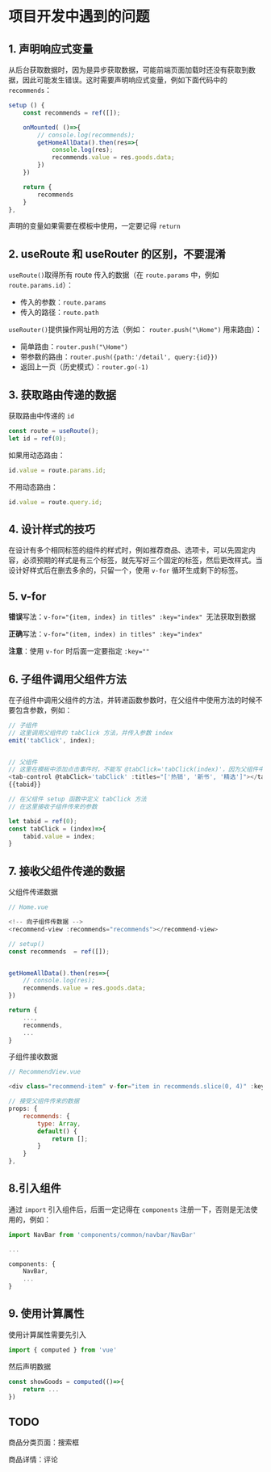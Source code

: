 # 项目开发中遇到的问题

## 1. 声明响应式变量

从后台获取数据时，因为是异步获取数据，可能前端页面加载时还没有获取到数据，因此可能发生错误。这时需要声明响应式变量，例如下面代码中的 `recommends`：

```javascript
setup () {
    const recommends = ref([]);

    onMounted( ()=>{
        // console.log(recommends);
        getHomeAllData().then(res=>{
            console.log(res);
            recommends.value = res.goods.data;
        })
    })

    return {
        recommends
    }
},
```

声明的变量如果需要在模板中使用，一定要记得 `return` 



## 2. useRoute 和 useRouter 的区别，不要混淆

`useRoute()`取得所有 route 传入的数据（在 `route.params` 中，例如 `route.params.id`）：

- 传入的参数：`route.params`
- 传入的路径：`route.path`

`useRouter()`提供操作网址用的方法（例如： `router.push("\Home")` 用来路由）：

- 简单路由：`router.push("\Home") `
- 带参数的路由：`router.push({path:'/detail', query:{id}})`
- 返回上一页（历史模式）：`router.go(-1)`



## 3. 获取路由传递的数据

获取路由中传递的 `id` 

```javascript
const route = useRoute();
let id = ref(0);
```

如果用动态路由：

```javascript
id.value = route.params.id;
```

不用动态路由：

```javascript
id.value = route.query.id;
```



## 4. 设计样式的技巧

在设计有多个相同标签的组件的样式时，例如推荐商品、选项卡，可以先固定内容，必须预期的样式是有三个标签，就先写好三个固定的标签，然后更改样式。当设计好样式后在删去多余的，只留一个，使用 `v-for` 循环生成剩下的标签。



## 5. v-for

**错误**写法：`v-for="{item, index} in titles" :key="index" `无法获取到数据

**正确**写法：`v-for="(item, index) in titles" :key="index"`

**注意**：使用 `v-for` 时后面一定要指定 `:key=""`



## 6. 子组件调用父组件方法

在子组件中调用父组件的方法，并转递函数参数时，在父组件中使用方法的时候不要包含参数，例如：

```javascript
// 子组件
// 这里调用父组件的 tabClick 方法，并传入参数 index
emit('tabClick', index);


// 父组件
// 这里在模板中添加点击事件时，不能写 @tabClick='tabClick(index)'，因为父组件中可能没有 index 这个变量，如果有会发生混淆
<tab-control @tabClick='tabClick' :titles="['热销', '新书', '精选']"></tab-control>
{{tabid}}

// 在父组件 setup 函数中定义 tabClick 方法
// 在这里接收子组件传来的参数

let tabid = ref(0);
const tabClick = (index)=>{
    tabid.value = index;
}
```



## 7. 接收父组件传递的数据

父组件传递数据

```javascript
// Home.vue

<!-- 向子组件传数据 -->
<recommend-view :recommends="recommends"></recommend-view>

// setup()
const recommends  = ref([]);


getHomeAllData().then(res=>{
    // console.log(res);
    recommends.value = res.goods.data;
})

return {
    ...,
    recommends,
    ...
}
```

子组件接收数据

```javascript
// RecommendView.vue

<div class="recommend-item" v-for="item in recommends.slice(0, 4)" :key="item.id">

// 接受父组件传来的数据
props: {
    recommends: {
        type: Array,
        default() {
            return [];
        }
    }
},
```



## 8.引入组件

通过 `import` 引入组件后，后面一定记得在 `components` 注册一下，否则是无法使用的，例如：

```javascript
import NavBar from 'components/common/navbar/NavBar'

...

components: {
    NavBar,
    ...
}
```



## 9. 使用计算属性

使用计算属性需要先引入

```javascript
import { computed } from 'vue'

```

然后声明数据

```javascript
const showGoods = computed(()=>{
    return ...
})
```



## TODO

商品分类页面：搜索框

商品详情：评论
